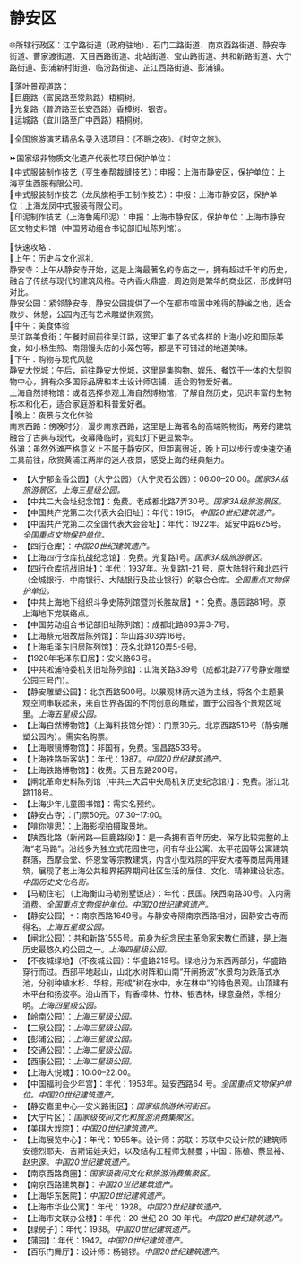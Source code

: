 # 静安区  
🌐所辖行政区：江宁路街道（政府驻地）、石门二路街道、南京西路街道、静安寺街道、曹家渡街道、天目西路街道、北站街道、宝山路街道、共和新路街道、大宁路街道、彭浦新村街道、临汾路街道、芷江西路街道、彭浦镇。  
  
🧭落叶景观道路：  
🔸巨鹿路（富民路至常熟路）梧桐树。  
🔸光复路（普济路至长安西路）香樟树、银杏。  
🔸运城路（宜川路至广中西路）梧桐树。  
  
💃全国旅游演艺精品名录入选项目：《不眠之夜》、《时空之旅》。  
  
⏩国家级非物质文化遗产代表性项目保护单位：  
🔸中式服装制作技艺（亨生奉帮裁缝技艺）：申报：上海市静安区，保护单位：上海亨生西服有限公司。  
🔸中式服装制作技艺（龙凤旗袍手工制作技艺）：申报：上海市静安区，保护单位：上海龙凤中式服装有限公司。  
🔸印泥制作技艺（上海鲁庵印泥）：申报：上海市静安区，保护单位：上海市静安区文物史料馆（中国劳动组合书记部旧址陈列馆）。    
  
🧭快速攻略：   
🔸上午：历史与文化巡礼  
静安寺：上午从静安寺开始，这是上海最著名的寺庙之一，拥有超过千年的历史，融合了传统与现代的建筑风格。寺内香火鼎盛，周边则是繁华的商业区，形成鲜明对比。  
静安公园：紧邻静安寺，静安公园提供了一个在都市喧嚣中难得的静谧之地，适合散步、休憩，公园内还有艺术雕塑供观赏。  
🔸中午：美食体验  
吴江路美食街：午餐时间前往吴江路，这里汇集了各式各样的上海小吃和国际美食，如小杨生煎、南翔馒头店的小笼包等，都是不可错过的地道美味。  
🔸下午：购物与现代风貌  
静安大悦城：午后，前往静安大悦城，这里是集购物、娱乐、餐饮于一体的大型购物中心，拥有众多国际品牌和本土设计师店铺，适合购物爱好者。  
上海自然博物馆：或者选择参观上海自然博物馆，了解自然历史，见识丰富的生物标本和化石，适合家庭游和科普爱好者。  
🔸晚上：夜景与文化体验  
南京西路：傍晚时分，漫步南京西路，这里是上海著名的高端购物街，两旁的建筑融合了古典与现代，夜幕降临时，霓虹灯下更显繁华。  
外滩：虽然外滩严格意义上不属于静安区，但距离很近，晚上可以步行或快速交通工具前往，欣赏黄浦江两岸的迷人夜景，感受上海的经典魅力。  
  
* 【大宁郁金香公园】（大宁公园）（大宁灵石公园）：06:00–20:00。*国家3A级旅游景区。上海三星级公园。*  
* 【中共二大会址纪念馆】：免费。老成都北路7弄30号。*国家3A级旅游景区。*  
* 【中国共产党第二次代表大会旧址】：年代：1915。*中国20世纪建筑遗产。*   
* 【中国共产党第二次全国代表大会会址】：年代：1922年。延安中路625号。*全国重点文物保护单位。*  
* 【四行仓库】：*中国20世纪建筑遗产。*  
* 【上海四行仓库抗战纪念馆】：免费。光复路1号。*国家3A级旅游景区。*  
* 【四行仓库抗战旧址】：年代：1937年。光复路1-21 号，原大陆银行和北四行（金城银行、中南银行、大陆银行及盐业银行）的联合仓库。*全国重点文物保护单位。*  
* 【中共上海地下组织斗争史陈列馆暨刘长胜故居】`*`：免费。愚园路81号。原上海地下党联络点。  
* 【中国劳动组合书记部旧址陈列馆】：成都北路893弄3-7号。  
* 【上海蔡元培故居陈列馆】：华山路303弄16号。  
* 【上海毛泽东旧居陈列馆】：茂名北路120弄5-9号。  
* 【1920年毛泽东旧居】：安义路63号。  
* 【中共淞浦特委机关旧址陈列馆】：山海关路339号（成都北路777号静安雕塑公园三号门）。  
* 【静安雕塑公园】：北京西路500号。以景观林荫大道为主线，将各个主题景观空间串联起来，来自世界各国的不同创意的雕塑，置于公园各个景观区域里。*上海五星级公园。*  
* 【上海自然博物馆】（上海科技馆分馆）：门票30元。北京西路510号（静安雕塑公园内）。需实名购票。  
* 【上海眼镜博物馆】：非国有，免费。宝昌路533号。  
* 【上海铁路新客站】：年代：1987。*中国20世纪建筑遗产。*   
* 【上海铁路博物馆】：收费。天目东路200号。  
* 【闸北革命史料陈列馆（中共三大后中央局机关历史纪念馆）】：免费。浙江北路118号。  
* 【上海少年儿童图书馆】：需实名预约。  
* 【静安古寺】：门票50元。07:30–17:00。  
* 【啡你啡思】：上海影视拍摄取景地。  
* 【陕西北路（新闸路—巨鹿路段）】：是一条拥有百年历史、保存比较完整的上海“老马路”。沿线多为独立式花园住宅，间有华业公寓、太平花园等公寓建筑群落，西摩会堂、怀恩堂等宗教建筑，内含小型戏院的平安大楼等商居两用建筑，展现了老上海公共租界拓界期间社区生活的居住、文化、精神建设状态。*中国历史文化名街。*  
* 【马勒住宅】（上海衡山马勒别墅饭店）：年代：民国。陕西南路30号。入内需消费。*全国重点文物保护单位。中国20世纪建筑遗产。*  
* 【静安公园】`*`：南京西路1649号。与静安寺隔南京西路相对，因静安古寺而得名。*上海五星级公园。*  
* 【闸北公园】：共和新路1555号。前身为纪念民主革命家宋教仁而建，是上海历史最悠久的公园之一。*上海四星级公园。*  
* 【不夜城绿地】（不夜城公园）：华盛路219号。绿地分为东西两部分，华盛路穿行而过。西部平地起山，山北水树阵和山南“开闸扬波”水景均为跌落式水池，分别种植水杉、华棕，形成“树在水中，水在林中”的特色景观。山顶建有木平台和扬波亭。沿山而下，有香樟林、竹林、银杏林，绿意盎然，季相分明。*上海四星级公园。*  
* 【岭南公园】：*上海三星级公园。*  
* 【三泉公园】：*上海三星级公园。*  
* 【彭浦公园】：*上海三星级公园。*  
* 【交通公园】：*上海二星级公园。*  
* 【西康公园】：*上海二星级公园。*  
* 【上海大悦城】：10:00–22:00。  
* 【中国福利会少年宫】：年代：1953年。延安西路64 号。*全国重点文物保护单位。中国20世纪建筑遗产。*  
* 【静安嘉里中心—安义路街区】：*国家级旅游休闲街区。*  
* 【大宁片区】：*国家级夜间文化和旅游消费集聚区。*    
* 【美琪大戏院】：*中国20世纪建筑遗产。*    
* 【上海展览中心】：年代：1955年。设计师：苏联：苏联中央设计院的建筑师安德烈耶夫、吉斯诺娃夫妇，以及结构工程师戈赫曼；中国：陈植、蔡显裕、赵忠邃。*中国20世纪建筑遗产。*   
* 【南京西路商圈】：*国家级夜间文化和旅游消费集聚区。*  
* 【南京西路建筑群】：*中国20世纪建筑遗产。*    
* 【上海华东医院】：*中国20世纪建筑遗产。*    
* 【上海市华业公寓】：年代：1928。*中国20世纪建筑遗产。*     
* 【上海市文联办公楼】：年代：20 世纪 20-30 年代。*中国20世纪建筑遗产。*    
* 【绿房子】：年代：1938。*中国20世纪建筑遗产。*   
* 【蒲园】：年代：1942。*中国20世纪建筑遗产。*   
* 【百乐门舞厅】：设计师：杨锡镠。*中国20世纪建筑遗产。* 